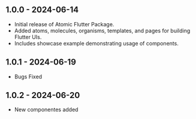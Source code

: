 ## 1.0.0 - 2024-06-14


- Initial release of Atomic Flutter Package.
- Added atoms, molecules, organisms, templates, and pages for building Flutter UIs.
- Includes showcase example demonstrating usage of components.


## 1.0.1 - 2024-06-19


- Bugs Fixed


## 1.0.2 - 2024-06-20


- New componentes added